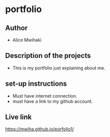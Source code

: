 # portfolio

## Author
- Alice Mwihaki

## Description of the projects
- This is my portfolio just explaining about me.

## set-up instructions
- Must have internet connection.
- must have a link to my github account.

## Live link
https://mwiha.github.io/porfolio1/
